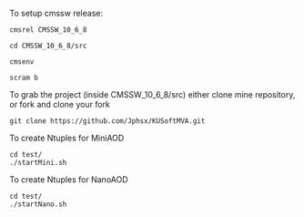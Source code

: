 


To setup cmssw release:

	cmsrel CMSSW_10_6_8

	cd CMSSW_10_6_8/src
	
	cmsenv
	
	scram b

To grab the project (inside CMSSW_10_6_8/src)
either clone mine repository, or fork and clone your fork

	git clone https://github.com/Jphsx/KUSoftMVA.git

To create Ntuples for MiniAOD

	cd test/
	./startMini.sh

To create Ntuples for NanoAOD

	cd test/
	./startNano.sh
	
